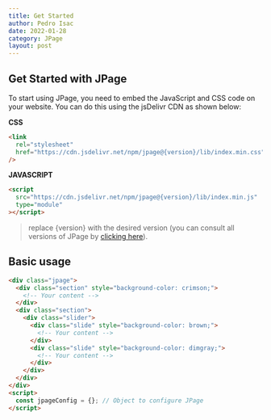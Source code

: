 ```yaml
---
title: Get Started
author: Pedro Isac
date: 2022-01-28
category: JPage
layout: post
---
```


## Get Started with JPage

To start using JPage, you need to embed the JavaScript and CSS code on your website. You can do this using the jsDelivr CDN as shown below:

**CSS**

```html
<link
  rel="stylesheet"
  href="https://cdn.jsdelivr.net/npm/jpage@{version}/lib/index.min.css"
/>
```

**JAVASCRIPT**

```html
<script
  src="https://cdn.jsdelivr.net/npm/jpage@{version}/lib/index.min.js"
  type="module"
></script>
```

> replace {version} with the desired version (you can consult all versions of JPage by [clicking here](https://www.npmjs.com/package/jpage?activeTab=versions)).

## Basic usage

```html
<div class="jpage">
  <div class="section" style="background-color: crimson;">
    <!-- Your content -->
  </div>
  <div class="section">
    <div class="slider">
      <div class="slide" style="background-color: brown;">
        <!-- Your content -->
      </div>
      <div class="slide" style="background-color: dimgray;">
        <!-- Your content -->
      </div>
    </div>
  </div>
</div>
<script>
  const jpageConfig = {}; // Object to configure JPage
</script>
```
